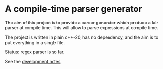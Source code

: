 # A compile-time parser generator

The aim of this project is to provide a parser generator which produce
a lalr parser at compile time. This will allow to parse expressions at
compile time. 

The project is written in plain c++-20, has no dependency, and the
aim is to put everything in a single file. 

Status: regex parser is so far.

See the [development notes](doc/develop.md)
